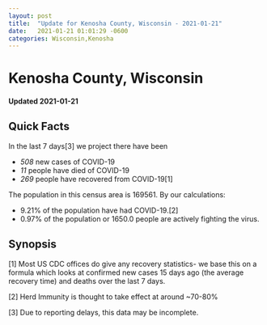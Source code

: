 ```yaml
---
layout: post
title:  "Update for Kenosha County, Wisconsin - 2021-01-21"
date:   2021-01-21 01:01:29 -0600
categories: Wisconsin,Kenosha
---
```


# Kenosha County, Wisconsin
#### Updated 2021-01-21

## Quick Facts

In the last 7 days[3] we project there have been
- *508* new cases of COVID-19
- *11* people have died of COVID-19
- *269* people have recovered from COVID-19[1]

The population in this census area is 169561. By our calculations:
- 9.21% of the population have had COVID-19.[2]
- 0.97% of the population or 1650.0 people are actively fighting the virus.

## Synopsis




[1] Most US CDC offices do give any recovery statistics- we base this on a formula which looks at confirmed new cases
15 days ago (the average recovery time) and deaths over the last 7 days.

[2] Herd Immunity is thought to take effect at around ~70-80%

[3] Due to reporting delays, this data may be incomplete.
 
    